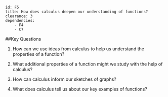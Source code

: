 ````
id: F5
title: How does calculus deepen our understanding of functions?
clearance: 3
dependencies:
    - F4
    - C7
````
##Key Questions

1. How can we use ideas from calculus to help us understand the properties of a function?

1. What additional properties of a function might we study with the help of calculus?

1. How can calculus inform our sketches of graphs?

1. What does calculus tell us about our key examples of functions?
    
